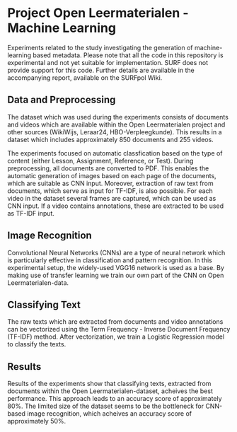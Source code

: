 # Project Open Leermaterialen - Machine Learning
Experiments related to the study investigating the generation of machine-learning based metadata. Please note that all the code in this repository is experimental and not yet suitable for implementation. SURF does not provide support for this code. Further details are available in the accompanying report, available on the SURFpol Wiki.

## Data and Preprocessing
The dataset which was used during the experiments consists of documents and videos which are available within the Open Leermaterialen project and other sources (WikiWijs, Leraar24, HBO-Verpleegkunde). This results in a dataset which includes approximately 850 documents and 255 videos. 

The experiments focused on automatic classfication based on the type of content (either Lesson, Assignment, Reference, or Test). During preprocessing, all documents are converted to PDF. This enables the automatic generation of images based on each page of the documents, which are suitable as CNN input. Moreover, extraction of raw text from documents, which serve as input for TF-IDF, is also possible. For each video in the dataset several frames are captured, which can be used as CNN input. If a video contains annotations, these are extracted to be used as TF-IDF input.

## Image Recognition
Convolutional Neural Networks (CNNs) are a type of neural network which is particularly effective in classification and pattern recognition. In this experimental setup, the widely-used VGG16 network is used as a base. By making use of transfer learning we train our own part of the CNN on Open Leermaterialen-data.

## Classifying Text
The raw texts which are extracted from documents and video annotations can be vectorized using the Term Frequency - Inverse Document Frequency (TF-IDF) method. After vectorization, we train a Logistic Regression model to classify the texts.

## Results
Results of the experiments show that classifying texts, extracted from documents within the Open Leermaterialen-dataset, acheives the best performance. This approach leads to an accuracy score of approximately 80%. The limited size of the dataset seems to be the bottleneck for CNN-based image recognition, which acheives an accuracy score of approximately 50%.
